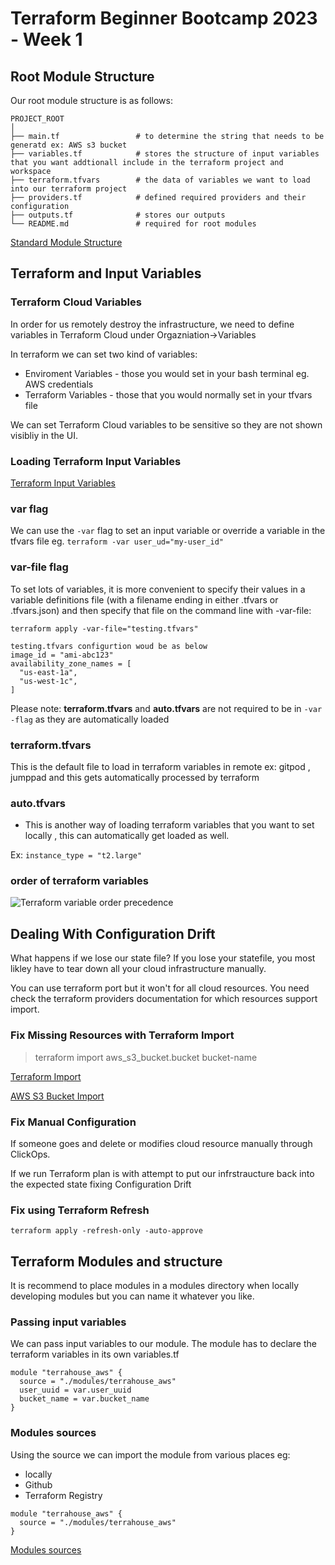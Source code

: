 # Terraform Beginner Bootcamp 2023 - Week 1

## Root Module Structure

Our root module structure is as follows:

```
PROJECT_ROOT
│
├── main.tf                 # to determine the string that needs to be generatd ex: AWS s3 bucket
├── variables.tf            # stores the structure of input variables that you want addtionall include in the terraform project and workspace
├── terraform.tfvars        # the data of variables we want to load into our terraform project
├── providers.tf            # defined required providers and their configuration
├── outputs.tf              # stores our outputs
└── README.md               # required for root modules
```

[Standard Module Structure](https://developer.hashicorp.com/terraform/language/modules/develop/structure)

## Terraform and Input Variables

### Terraform Cloud Variables
In order for us remotely destroy the infrastructure, we need to define variables in Terraform Cloud under Orgazniation->Variables

In terraform we can set two kind of variables:
- Enviroment Variables - those you would set in your bash terminal eg. AWS credentials
- Terraform Variables - those that you would normally set in your tfvars file


We can set Terraform Cloud variables to be sensitive so they are not shown visibliy in the UI.

### Loading Terraform Input Variables

[Terraform Input Variables](https://developer.hashicorp.com/terraform/language/values/variables)

### var flag
We can use the `-var` flag to set an input variable or override a variable in the tfvars file eg. `terraform -var user_ud="my-user_id"`

### var-file flag

To set lots of variables, it is more convenient to specify their values in a variable definitions file (with a filename ending in either .tfvars or .tfvars.json) and then specify that file on the command line with -var-file:
```
terraform apply -var-file="testing.tfvars"
```
```
testing.tfvars configurtion woud be as below
image_id = "ami-abc123"
availability_zone_names = [
  "us-east-1a",
  "us-west-1c",
]

```
Please note: __terraform.tfvars__ and __auto.tfvars__ are not required to be in `-var -flag` as they are automatically loaded

### terraform.tfvars

This is the default file to load in terraform variables in remote ex: gitpod , jumppad and this gets automatically processed by terraform

### auto.tfvars

- This is another way of loading terraform variables that you want to set locally , this can automatically get loaded as well.

Ex: `instance_type = "t2.large"`

### order of terraform variables


![Terraform variable order precedence](https://github.com/laks-narasimman/terraform-beginner-bootcamp-2023/assets/124524141/1c5fe826-2f99-4b99-9e0e-7f2e5a6c0c10)

## Dealing With Configuration Drift
What happens if we lose our state file?
If you lose your statefile, you most likley have to tear down all your cloud infrastructure manually.

You can use terraform port but it won't for all cloud resources. You need check the terraform providers documentation for which resources support import.

### Fix Missing Resources with Terraform Import
> terraform import aws_s3_bucket.bucket bucket-name

[Terraform Import](https://developer.hashicorp.com/terraform/cli/import) 

[AWS S3 Bucket Import](https://registry.terraform.io/providers/hashicorp/aws/latest/docs/resources/s3_bucket#import)

### Fix Manual Configuration
If someone goes and delete or modifies cloud resource manually through ClickOps.

If we run Terraform plan is with attempt to put our infrstraucture back into the expected state fixing Configuration Drift

### Fix using Terraform Refresh 
```
terraform apply -refresh-only -auto-approve

```
## Terraform Modules and structure
It is recommend to place modules in a modules directory when locally developing modules but you can name it whatever you like.

### Passing input variables
We can pass input variables to our module. The module has to declare the terraform variables in its own variables.tf



```
module "terrahouse_aws" {
  source = "./modules/terrahouse_aws"
  user_uuid = var.user_uuid
  bucket_name = var.bucket_name
}
```
###  Modules sources
Using the source we can import the module from various places eg:

- locally
- Github
- Terraform Registry

```
module "terrahouse_aws" {
  source = "./modules/terrahouse_aws"
}
```
[Modules sources](https://developer.hashicorp.com/terraform/language/modules/sources)